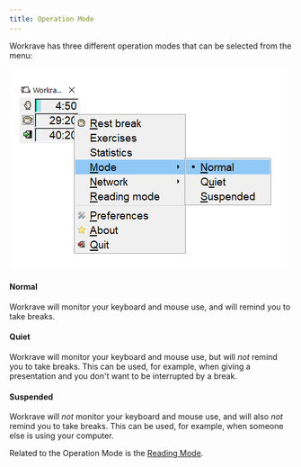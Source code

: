 ```yaml
---
title: Operation Mode
---
```


Workrave has three different operation modes that can be selected from the menu:

![Menu - Operation Mode](/images/screenshots/menu-main-operation-mode.png#center)

#### Normal

Workrave will monitor your keyboard and mouse use, and will remind you to take breaks.

#### Quiet

Workrave will monitor your keyboard and mouse use, but will _not_ remind you to take breaks.
This can be used, for example, when giving a presentation and you don't want to be interrupted by a break.

#### Suspended

Workrave will _not_ monitor your keyboard and mouse use, and will also _not_ remind you to take breaks.
This can be used, for example, when someone else is using your computer.

Related to the Operation Mode is the [Reading Mode](../reading-mode).
